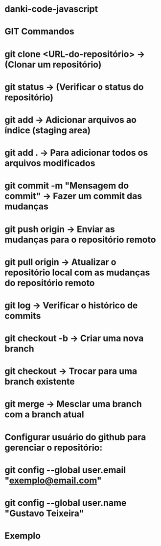 # danki-code-javascript

# GIT Commandos

# git clone <URL-do-repositório>        -> (Clonar um repositório)

# git status                            -> (Verificar o status do repositório)

# git add <nome-do-arquivo>             -> Adicionar arquivos ao índice (staging area)

# git add .                             -> Para adicionar todos os arquivos modificados

# git commit -m "Mensagem do commit"    -> Fazer um commit das mudanças

# git push origin <nome-da-branch>      -> Enviar as mudanças para o repositório remoto

# git pull origin <nome-da-branch>      -> Atualizar o repositório local com as mudanças do     repositório remoto

# git log                               -> Verificar o histórico de commits

# git checkout -b <nome-da-branch>      -> Criar uma nova branch

# git checkout <nome-da-branch>         -> Trocar para uma branch existente

# git merge <nome-da-branch>            -> Mesclar uma branch com a branch atual

# Configurar usuário do github para gerenciar o repositório:
# git config --global user.email "exemplo@email.com"
# git config --global user.name "Gustavo Teixeira"

# Exemplo